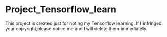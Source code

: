 # Project_Tensorflow_learn


This project is created just for noting my Tensorflow learning.
If I infringed your copyright,please notice me and I will delete them immediately.
